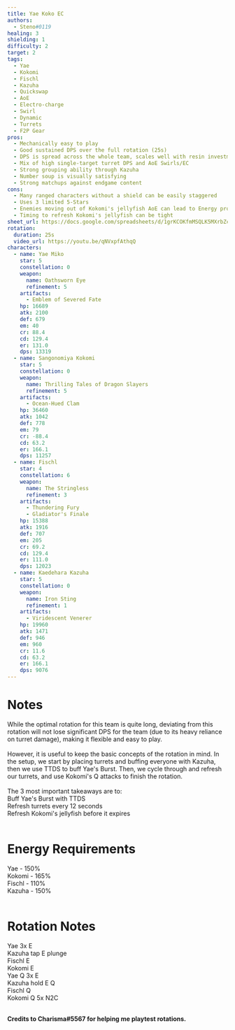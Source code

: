 ```yaml
---
title: Yae Koko EC
authors:
  - Steno#0119
healing: 3
shielding: 1
difficulty: 2
target: 2
tags:
  - Yae
  - Kokomi
  - Fischl
  - Kazuha
  - Quickswap
  - AoE
  - Electro-charge
  - Swirl
  - Dynamic
  - Turrets
  - F2P Gear
pros:
  - Mechanically easy to play
  - Good sustained DPS over the full rotation (25s)
  - DPS is spread across the whole team, scales well with resin investment into everyone
  - Mix of high single-target turret DPS and AoE Swirls/EC
  - Strong grouping ability through Kazuha
  - Number soup is visually satisfying
  - Strong matchups against endgame content
cons:
  - Many ranged characters without a shield can be easily staggered
  - Uses 3 limited 5-Stars
  - Enemies moving out of Kokomi's jellyfish AoE can lead to Energy problems
  - Timing to refresh Kokomi's jellyfish can be tight
sheet_url: https://docs.google.com/spreadsheets/d/1grKCOKfmMSQLK5MXrbZctcr055apJDpFmKhwmK-8lDA/edit?usp=sharing
rotation:
  duration: 25s
  video_url: https://youtu.be/qNVxpfAthqQ
characters:
  - name: Yae Miko
    star: 5
    constellation: 0
    weapon:
      name: Oathsworn Eye
      refinement: 5
    artifacts:
      - Emblem of Severed Fate
    hp: 16689
    atk: 2100
    def: 679
    em: 40
    cr: 88.4
    cd: 129.4
    er: 131.0
    dps: 13319
  - name: Sangonomiya Kokomi
    star: 5
    constellation: 0
    weapon:
      name: Thrilling Tales of Dragon Slayers
      refinement: 5
    artifacts:
      - Ocean-Hued Clam
    hp: 36460
    atk: 1042
    def: 778
    em: 79
    cr: -88.4
    cd: 63.2
    er: 166.1
    dps: 11257
  - name: Fischl
    star: 4
    constellation: 6
    weapon:
      name: The Stringless
      refinement: 3
    artifacts:
      - Thundering Fury
      - Gladiator's Finale
    hp: 15388
    atk: 1916
    def: 707
    em: 205
    cr: 69.2
    cd: 129.4
    er: 111.0
    dps: 12023
  - name: Kaedehara Kazuha
    star: 5
    constellation: 0
    weapon:
      name: Iron Sting
      refinement: 1
    artifacts:
      - Viridescent Venerer
    hp: 19960
    atk: 1471
    def: 946
    em: 960
    cr: 11.6
    cd: 63.2
    er: 166.1
    dps: 9076
---
```


# **Notes**
While the optimal rotation for this team is quite long, deviating from this rotation will not lose significant DPS for the team (due to its heavy reliance on turret damage), making it flexible and easy to play.
<br></br>
However, it is useful to keep the basic concepts of the rotation in mind. In the setup, we start by placing turrets and buffing everyone with Kazuha, then we use TTDS to buff Yae's Burst. Then, we cycle through and refresh our turrets, and use Kokomi's Q attacks to finish the rotation. 
<br></br>
The 3 most important takeaways are to:  
Buff Yae's Burst with TTDS  
Refresh turrets every 12 seconds  
Refresh Kokomi's jellyfish before it expires
<br></br>

# **Energy Requirements**
Yae - 150%  
Kokomi - 165%  
Fischl - 110%  
Kazuha - 150%
<br></br>

# **Rotation Notes**
Yae 3x E  
Kazuha tap E plunge  
Fischl E  
Kokomi E  
Yae Q 3x E  
Kazuha hold E Q  
Fischl Q  
Kokomi Q 5x N2C
<br></br>

**Credits to Charisma#5567 for helping me playtest rotations.**
